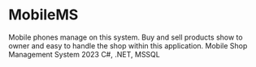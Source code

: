 # MobileMS
Mobile phones manage on this system. Buy and sell products  show to owner and easy to handle the shop within this application. Mobile Shop Management System 2023 C#, .NET, MSSQL
